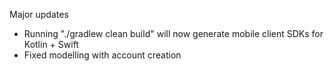 Major updates

- Running "./gradlew clean build" will now generate mobile client SDKs for Kotlin + Swift
- Fixed modelling with account creation

